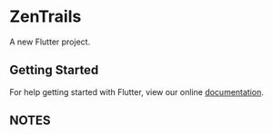 # ZenTrails

A new Flutter project.

## Getting Started

For help getting started with Flutter, view our online
[documentation](https://flutter.io/).

## NOTES
